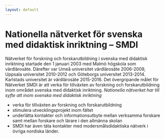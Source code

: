 ```yaml
---
layout: default
---
```


# Nationella nätverket för svenska med didaktisk inriktning – SMDI

Nätverket för forskning och forskarutbildning i svenska med didaktisk inriktning startade den 1 januari 2003 med Malmö högskola som värdlärosäte. Därefter var Umeå universitet värdlärosäte 2006-2009, Uppsala universitet 2010-2012 och Göteborgs universitet 2013-2014. Karlstads universitet är värdlärosäte 2015-2016. Det övergripande målet för Nätverket SMDI är att verka för tillväxten av forskning och forskarutbildning inom området svenska med didaktisk inriktning.
_Nationella nätverket har till syfte att inom svenska med didaktisk inriktning_
- verka för tillväxten av forskning och forskarutbildning
- stimulera utvecklingsprojekt inom fältet
- underlätta kontakter och informationsutbyte mellan verksamma forskare samt mellan forskare och lärare i den allmänna skolan
- SMDI har även täta kontakter med modersmålsdidaktiska nätverk i övriga nordiska länder.
